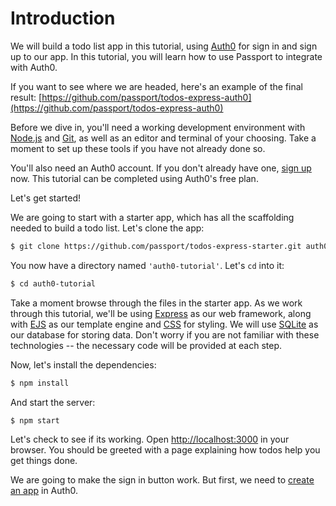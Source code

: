 # Introduction

We will build a todo list app in this tutorial, using [Auth0](https://auth0.com/)
for sign in and sign up to our app.  In this tutorial, you will learn how to use
Passport to integrate with Auth0.

If you want to see where we are headed, here's an example of the final result:
[https://github.com/passport/todos-express-auth0](https://github.com/passport/todos-express-auth0)

Before we dive in, you'll need a working development environment with [Node.js](https://nodejs.org/)
and [Git](https://git-scm.com/), as well as an editor and terminal of your
choosing.  Take a moment to set up these tools if you have not already done so.

You'll also need an Auth0 account.  If you don't already have one, [sign up](https://auth0.com/)
now.  This tutorial can be completed using Auth0's free plan.

Let's get started!

We are going to start with a starter app, which has all the scaffolding needed
to build a todo list.  Let's clone the app:

```sh
$ git clone https://github.com/passport/todos-express-starter.git auth0-tutorial
```

You now have a directory named `'auth0-tutorial'`.  Let's `cd` into
it:

```sh
$ cd auth0-tutorial
```

Take a moment browse through the files in the starter app.  As we work through
this tutorial, we'll be using [Express](https://expressjs.com/) as our web
framework, along with [EJS](https://ejs.co/) as our template engine and [CSS](https://developer.mozilla.org/en-US/docs/Web/CSS)
for styling.  We will use [SQLite](https://github.com/mapbox/node-sqlite3) as
our database for storing data.  Don't worry if you are not familiar with these
technologies -- the necessary code will be provided at each step.

Now, let's install the dependencies:

```sh
$ npm install
```

And start the server:

```
$ npm start
```

Let's check to see if its working.  Open [http://localhost:3000](http://localhost:3000)
in your browser.  You should be greeted with a page explaining how todos help
you get things done.

We are going to make the sign in button work.  But first, we need to [create an
app](register/) in Auth0.
